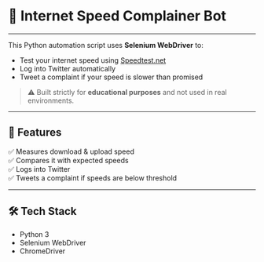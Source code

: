 # 📡 Internet Speed Complainer Bot
---
This Python automation script uses **Selenium WebDriver** to:

- Test your internet speed using [Speedtest.net](https://www.speedtest.net/)
- Log into Twitter automatically
- Tweet a complaint if your speed is slower than promised

> ⚠️ Built strictly for **educational purposes** and not used in real environments.

---

## 🚀 Features

✅ Measures download & upload speed  
✅ Compares it with expected speeds  
✅ Logs into Twitter  
✅ Tweets a complaint if speeds are below threshold  

---

## 🛠️ Tech Stack

- Python 3  
- Selenium WebDriver  
- ChromeDriver



